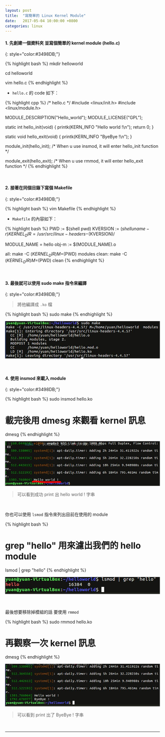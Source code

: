 ```yaml
---
layout: post
title:  "寫簡單的 Linux Kernel Module"
date:   2017-05-04 10:00:00 +0800
categories: linux
---
```

#### 1. 先創建一個資料夾 並寫個簡單的 kernel module (hello.c) 
{: style="color:#3498DB;"}

{% highlight bash %}
mkdir helloworld

cd helloworld

vim hello.c
{% endhighlight %}

- `hello.c` 的 code 如下：

{% highlight cpp %}
/* hello.c */
#include <linux/init.h>
#include <linux/module.h>
  
MODULE_DESCRIPTION("Hello_world");
MODULE_LICENSE("GPL");
  
static int hello_init(void)
{
 printk(KERN_INFO "Hello world !\n");
 return 0;
}
  
static void hello_exit(void)
{
 printk(KERN_INFO "ByeBye !\n");
}
  
module_init(hello_init);
/* When u use insmod, it will enter hello_init function */

module_exit(hello_exit);
/* When u use rmmod, it will enter hello_exit function */
{% endhighlight %}

<br/>

#### 2. 接著在同個目錄下寫個 Makefile
{: style="color:#3498DB;"}

{% highlight bash %}
vim Makefile
{% endhighlight %}

- `Makefile` 的內容如下：

{% highlight bash %}
PWD := $(shell pwd) 
KVERSION := $(shell uname -r)
KERNEL_DIR = /usr/src/linux-headers-$(KVERSION)/
 
MODULE_NAME = hello
obj-m := $(MODULE_NAME).o
 
all: 
 make -C $(KERNEL_DIR) M=$(PWD) modules
clean: 
 make -C $(KERNEL_DIR) M=$(PWD) clean
{% endhighlight %}

<br/>

#### 3. 最後就可以使用 sudo make 指令來編譯
{: style="color:#3498DB;"}

> 將他編譯成 `.ko` 檔

{% highlight bash %}
sudo make
{% endhighlight %}

![picture01](https://raw.githubusercontent.com/a1996850622/mdsite_document/master/Linux_kernel_module/picture01.JPG)

<br/>

#### 4. 使用 insmod 來載入 module 
{: style="color:#3498DB;"}

{% highlight bash %}
sudo insmod hello.ko

# 載完後用 dmesg 來觀看 kernel 訊息
dmesg
{% endhighlight %}

![picture02](https://raw.githubusercontent.com/a1996850622/mdsite_document/master/Linux_kernel_module/picture02.JPG)

> 可以看到成功 print 出 hello world ! 字串

<br/>

你也可以使用 `lsmod` 指令來列出目前在使用的 module

{% highlight bash %}
# grep "hello" 用來濾出我們的 hello module 
lsmod | grep "hello"
{% endhighlight %}

![picture03](https://raw.githubusercontent.com/a1996850622/mdsite_document/master/Linux_kernel_module/picture03.JPG)

<br/>

最後想要移除掉模組的話 要使用 `rmmod`

{% highlight bash %}
sudo rmmod hello.ko

# 再觀察一次 kernel 訊息
dmesg
{% endhighlight %}

![picture04](https://raw.githubusercontent.com/a1996850622/mdsite_document/master/Linux_kernel_module/picture04.JPG)

> 可以看到 print 出了 ByeBye ! 字串

<br/>

---
